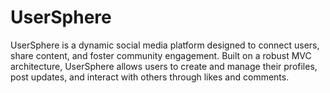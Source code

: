 # UserSphere
UserSphere is a dynamic social media platform designed to connect users, share content, and foster community engagement. Built on a robust MVC architecture, UserSphere allows users to create and manage their profiles, post updates, and interact with others through likes and comments.
